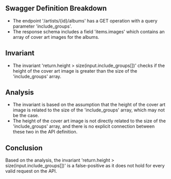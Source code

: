 ## Swagger Definition Breakdown
- The endpoint '/artists/{id}/albums' has a GET operation with a query parameter 'include_groups'.
- The response schema includes a field 'items.images' which contains an array of cover art images for the albums.

## Invariant
- The invariant 'return.height > size(input.include_groups[])' checks if the height of the cover art image is greater than the size of the 'include_groups' array.

## Analysis
- The invariant is based on the assumption that the height of the cover art image is related to the size of the 'include_groups' array, which may not be the case.
- The height of the cover art image is not directly related to the size of the 'include_groups' array, and there is no explicit connection between these two in the API definition.

## Conclusion
Based on the analysis, the invariant 'return.height > size(input.include_groups[])' is a false-positive as it does not hold for every valid request on the API.

